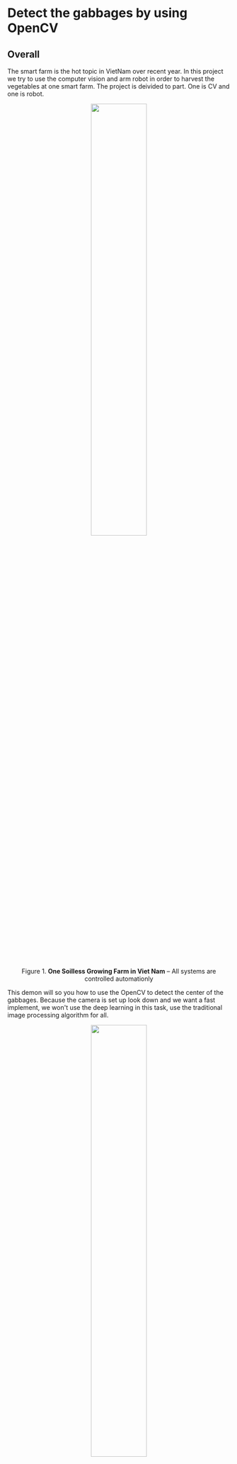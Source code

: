 # Detect the gabbages by using OpenCV 
## Overall
The smart farm is the hot topic in VietNam over recent year. In this project we try to use the computer vision and arm robot in order to harvest the vegetables at one smart farm. The project is deivided to part. One is CV and one is robot.
<p align="center">
<img src="https://user-images.githubusercontent.com/46638985/51755445-464a6a80-20f1-11e9-946a-91dd81b03c62.jpg" width="50%" height="50%" >
<br>
  Figure 1. <b>One Soilless Growing Farm in Viet Nam</b> – All systems are controlled automationly 
</p>

This demon will so you how to use the OpenCV to detect the center of the gabbages. Because the camera is set up look down and we want a fast implement, we won't use the deep learning in this task, use the traditional image processing algorithm for all. 

<p align="center">
<img src="https://user-images.githubusercontent.com/46638985/51756008-970e9300-20f2-11e9-8ad7-49969de9a3d4.png" width="50%" height="50%" >
<br>
  Figure 2. <b>The robot and camera system </b> – This is the first design and  
</p>

## Step by Step
 Ok, let start. First, when looking down we have a image as below.

<p align="center">
<img src=" https://user-images.githubusercontent.com/46638985/51757234-7136bd80-20f5-11e9-9cd8-a0fca945f6c9.png" width="50%" height="50%" >
<br>
  
 We can se the gabbages is green and it's the effect feature for dectecting. Furthermore, The white pipes is one additional feature. The first step is median filter, The median filter is the simple and basic method for removing noise.
